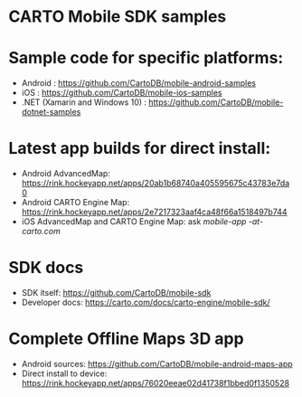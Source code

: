 # CARTO Mobile SDK samples

# Sample code for specific platforms:

* Android : https://github.com/CartoDB/mobile-android-samples
* iOS : https://github.com/CartoDB/mobile-ios-samples
* .NET (Xamarin and Windows 10) : https://github.com/CartoDB/mobile-dotnet-samples

# Latest app builds for direct install:
* Android AdvancedMap: https://rink.hockeyapp.net/apps/20ab1b68740a405595675c43783e7da0
* Android CARTO Engine Map: https://rink.hockeyapp.net/apps/2e7217323aaf4ca48f66a1518497b744
* iOS AdvancedMap and CARTO Engine Map: ask *mobile-app -at- carto.com*

# SDK docs
* SDK itself: https://github.com/CartoDB/mobile-sdk
* Developer docs: https://carto.com/docs/carto-engine/mobile-sdk/

# Complete Offline Maps 3D app
* Android sources: https://github.com/CartoDB/mobile-android-maps-app 
* Direct install to device: https://rink.hockeyapp.net/apps/76020eeae02d41738f1bbed0f1350528


